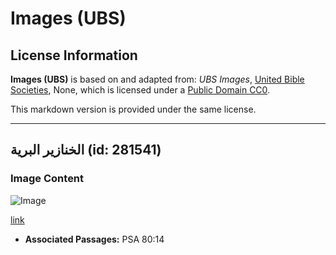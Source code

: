 # Images (UBS)

## License Information

**Images (UBS)** is based on and adapted from: _UBS Images_, [United Bible Societies](https://unitedbiblesocieties.org/), None, which is licensed under a [Public Domain CC0](https://creativecommons.org/public-domain/cc0/).

This markdown version is provided under the same license.



--------------------------------

## الخنازير البرية (id: 281541)

### Image Content

![Image](https://cdn.aquifer.bible/aquifer-content/resources/Media/WEB-0081_boars.jpg)

[link](https://cdn.aquifer.bible/aquifer-content/resources/Media/WEB-0081_boars.jpg)

* **Associated Passages:** PSA 80:14

